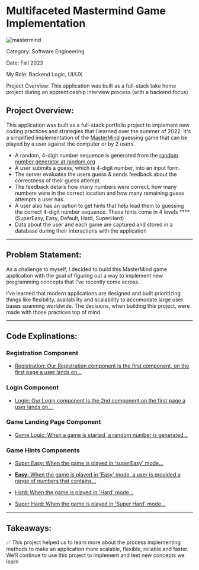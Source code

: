# Multifaceted Mastermind Game Implementation

![mastermind](https://github.com/djtoler/v1-mern/blob/main/assets/images/mastermind.png)

Category: Software Engineering

Date: Fall 2023

My Role: Backend Logic, UI/UX

Project Overview: This application was built as a full-stack take home project during an apprenticeship interview process (with a backend focus)

## Project Overview:

This application was built as a full-stack portfolio project to implement new coding practices and strategies that I learned over the summer of 2022.  It's a simplified implementation of the [MasterMind](https://en.wikipedia.org/wiki/Mastermind_(board_game)) guessing game that can be played by a user against the computer or by 2 users.

- A random, 4-digit number sequence is generated from the [random number generator at random.org](https://www.random.org/integers/)
- A user submits a guess, which is 4-digit number, into an input form.
- The server evaluates the users guess & sends feedback about the correctness of their guess attempt.
- The feedback details how many numbers were correct, how many numbers were in the correct location and how many remaining guess attempts a user has.
- A user also has an option to get hints that help lead them to guessing the correct 4-digit number sequence. These hints come in 4 levels ****(SuperEasy, Easy, Default, Hard, SuperHard)
- Data about the user and each game are captured and stored in a database during their interactions with the application

---

## Problem Statement:

As a challenge to myself, I decided to build this MasterMind game application with the goal of figuring out a way to implement new programming concepts that I’ve recently come across.

I’ve learned that modern applications are designed and built prioritizing things like flexibility, availability and scalability to accomodate large user bases spanning worldwide. The decisions, when building this project, were made with those practices top of mind

---

## Code Explinations:

### **Registration Component**

- [Registration: Our Registration component is the first component, on the first page a user lands on… ](https://github.com/djtoler/v1-mern/blob/main/assets/mds/Registration.md)

### **Login Component**

- [Login: Our Login component is the 2nd component on the first page a user lands on... ](https://github.com/djtoler/v1-mern/blob/main/assets/mds/Login.md)

### **Game Landing Page Component**

- [Game Logic:  When a game is started, a random number is generated…](https://github.com/djtoler/v1-mern/blob/main/assets/mds/LandingPage-GameLogic.md)

### **Game Hints Components**

- [Super Easy: When the game is played in 'superEasy' mode…](https://github.com/djtoler/v1-mern/blob/main/assets/mds/SuperEasy.md)


- [**Easy:** When the game is played in 'Easy' mode, a user is provided a range of numbers that contains…](https://github.com/djtoler/v1-mern/blob/main/assets/mds/Easy.md)


- [Hard: When the game is played in 'Hard' mode…](https://github.com/djtoler/v1-mern/blob/main/assets/mds/Hard.md)


- [Super Hard: When the game is played in 'Super Hard' mode…](https://github.com/djtoler/v1-mern/blob/main/assets/mds/SuperHard.md)
---

## **Takeaways:**

<aside>
✅ This project helped us to learn more about the process implementing methods to make an application more scalable, flexible, reliable and faster. We’ll continue to use this project to implement and test new concepts we learn

</aside>
